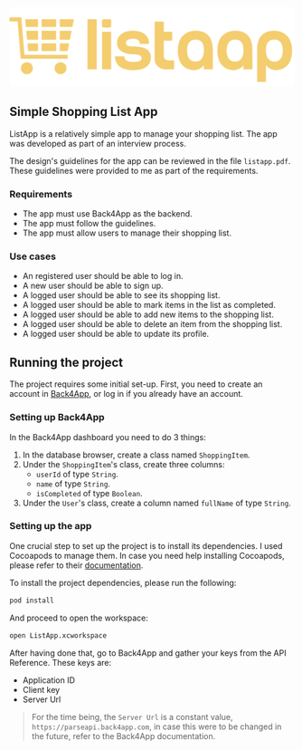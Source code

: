 ![listapp-logo](https://github.com/abrahamduran/listapp/blob/master/ListApp/Assets.xcassets/logo-yellow.imageset/logo-yellow.png?raw=true)

## Simple Shopping List App

ListApp is a relatively simple app to manage your shopping list. The app was developed as part of an interview process.

The design's guidelines for the app can be reviewed in the file `listapp.pdf`. These guidelines were provided to me as part of the requirements.

### Requirements

* The app must use Back4App as the backend.
* The app must follow the guidelines.
* The app must allow users to manage their shopping list.

### Use cases

* An registered user should be able to log in.
* A new user should be able to sign up.
* A logged user should be able to see its shopping list.
* A logged user should be able to mark items in the list as completed.
* A logged user should be able to add new items to the shopping list.
* A logged user should be able to delete an item from the shopping list.
* A logged user should be able to update its profile.

## Running the project

The project requires some initial set-up. First, you need to create an account in [Back4App](https://www.back4app.com), or log in if you already have an account.

### Setting up Back4App

In the Back4App dashboard you need to do 3 things:

1. In the database browser, create a class named `ShoppingItem`.
2. Under the `ShoppingItem`'s class, create three columns:
    * `userId` of type `String`.
    * `name` of type `String`.
    * `isCompleted` of type `Boolean`.
3. Under the `User`'s class, create a column named `fullName` of type `String`.

### Setting up the app

One crucial step to set up the project is to install its dependencies. I used Cocoapods to manage them. In case you need help installing Cocoapods, please refer to their [documentation](https://cocoapods.org).

To install the project dependencies, please run the following:

``` bash
pod install
```

And proceed to open the workspace:

``` bash
open ListApp.xcworkspace
```

After having done that, go to Back4App and gather your keys from the API Reference. These keys are:

* Application ID
* Client key
* Server Url

> For the time being, the `Server Url` is a constant value, `https://parseapi.back4app.com`, in case this were to be changed in the future, refer to the Back4App documentation.
